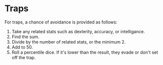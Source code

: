 # Traps

For traps, a chance of avoidance is provided as follows:

  1. Take any related stats such as dexterity, accuracy, or intelligance.
  2. Find the sum.
  3. Divide by the number of related stats, or the minimum 2.
  4. Add to 50.
  5. Roll a percentile dice. If it's lower than the result, they evade or don't set off the trap.